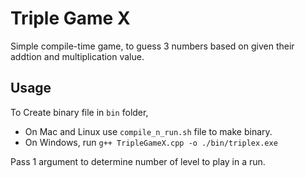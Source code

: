 # Triple Game X

Simple compile-time game, to guess 3 numbers based on given their addtion and multiplication value.

## Usage

To Create binary file in `bin` folder,

* On Mac and Linux use `compile_n_run.sh` file to make binary.
* On Windows, run `g++ TripleGameX.cpp -o ./bin/triplex.exe`

Pass 1 argument to determine number of level to play in a run.
